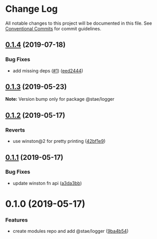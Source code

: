 # Change Log

All notable changes to this project will be documented in this file.
See [Conventional Commits](https://conventionalcommits.org) for commit guidelines.

## [0.1.4](https://github.com/staeco/modules/compare/@stae/logger@0.1.3...@stae/logger@0.1.4) (2019-07-18)


### Bug Fixes

* add missing deps ([#1](https://github.com/staeco/modules/issues/1)) ([eed2444](https://github.com/staeco/modules/commit/eed2444))





## [0.1.3](https://github.com/staeco/modules/compare/@stae/logger@0.1.2...@stae/logger@0.1.3) (2019-05-23)

**Note:** Version bump only for package @stae/logger





## [0.1.2](https://github.com/staeco/modules/compare/@stae/logger@0.1.1...@stae/logger@0.1.2) (2019-05-17)


### Reverts

* use winston@2 for pretty printing ([42bf1e9](https://github.com/staeco/modules/commit/42bf1e9))





## [0.1.1](https://github.com/staeco/modules/compare/@stae/logger@0.1.0...@stae/logger@0.1.1) (2019-05-17)


### Bug Fixes

* update winston fn api ([a3da3bb](https://github.com/staeco/modules/commit/a3da3bb))





# 0.1.0 (2019-05-17)


### Features

* create modules repo and add @stae/logger ([9ba4b54](https://github.com/staeco/modules/commit/9ba4b54))
